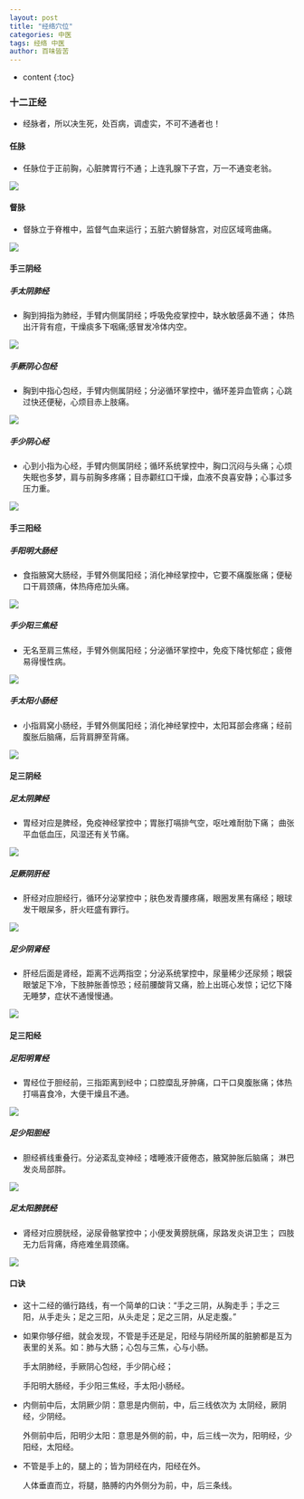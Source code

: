 ```yaml
---
layout: post
title: "经络穴位"
categories: 中医
tags: 经络 中医
author: 百味皆苦
---
```


* content
{:toc}
### 十二正经

- 经脉者，所以决生死，处百病，调虚实，不可不通者也！

#### 任脉

- 任脉位于正前胸，心脏脾胃行不通；上连乳腺下子宫，万一不通变老翁。

![](http://p3.pstatp.com/large/2ed500015ce6365631ef)

#### 督脉

- 督脉立于脊椎中，监督气血来运行；五脏六腑督脉宫，对应区域弯曲痛。

![](https://p1.pstatp.com/large/2eda0004e2134dfc578e)

#### 手三阴经

##### 手太阴肺经

- 胸到拇指为肺经，手臂内侧属阴经；呼吸免疫掌控中，缺水敏感鼻不通； 体热出汗背有痘，干燥痰多下咽痛;感冒发冷体内空。

![](http://p1.pstatp.com/large/2ed40004f6e6a9eb498b)

##### 手厥阴心包经

- 胸到中指心包经，手臂内侧属阴经；分泌循环掌控中，循环差异血管病；心跳过快还便秘，心烦目赤上肢痛。

![](http://p1.pstatp.com/large/2eda0004e2159280d7fb)

##### 手少阴心经

- 心到小指为心经，手臂内侧属阴经；循环系统掌控中，胸口沉闷与头痛；心烦失眠也多梦，肩与前胸多疼痛；目赤颧红口干燥，血液不良喜安静；心事过多压力重。

![](http://p1.pstatp.com/large/2ed500015ce7b31354dc)

#### 手三阳经

##### 手阳明大肠经

- 食指腋窝大肠经，手臂外侧属阳经；消化神经掌控中，它要不痛腹胀痛；便秘口干肩颈痛，体热痔疮加头痛。

![](http://p3.pstatp.com/large/2ed40004f6e52a6bddcc)

##### 手少阳三焦经

- 无名至肩三焦经，手臂外侧属阳经；分泌循环掌控中，免疫下降忧郁症；疲倦易得慢性病。

![](http://p3.pstatp.com/large/2ecf0002051f9523e0b8)

##### 手太阳小肠经

- 小指肩窝小肠经，手臂外侧属阳经；消化神经掌控中，太阳耳部会疼痛；经前腹胀后脑痛，后背肩胛至背痛。

![](http://p3.pstatp.com/large/2ed500015ce82c57737a)

#### 足三阴经

##### 足太阴脾经

- 胃经对应是脾经，免疫神经掌控中；胃胀打嗝排气空，呕吐难耐肋下痛； 曲张平血低血压，风湿还有关节痛。

![](http://p1.pstatp.com/large/2ecd0002064cb5b4f1ea)

##### 足厥阴肝经

- 肝经对应胆经行，循环分泌掌控中；肤色发青腰疼痛，眼圈发黑有痛经；眼球发干眼屎多，肝火旺盛有罪行。

![](http://p9.pstatp.com/large/2edc0004d4df138e5577)

##### 足少阴肾经

- 肝经后面是肾经，距离不远两指空；分泌系统掌控中，尿量稀少还尿频；眼袋眼皱足下冷，下肢肿胀善惊恐；经前腰酸背又痛，脸上出斑心发惊；记忆下降无睡梦，症状不通慢慢通。

![](http://p1.pstatp.com/large/2ed40004f6e7209c7c4e)

#### 足三阳经

##### 足阳明胃经

- 胃经位于胆经前，三指距离到经中；口腔糜乱牙肿痛，口干口臭腹胀痛；体热打嗝喜食冷，大便干燥且不通。

![](http://p3.pstatp.com/large/2edc0004d4e0ae5915e1)

##### 足少阳胆经

- 胆经裤线重叠行。分泌紊乱变神经；嗜睡液汗疲倦态，腋窝肿胀后脑痛； 淋巴发炎局部胖。

![](http://p1.pstatp.com/large/2ed500015ce5231f078d)

##### 足太阳膀胱经

- 肾经对应膀胱经，泌尿骨骼掌控中；小便发黄膀胱痛，尿路发炎讲卫生； 四肢无力后背痛，痔疮难坐肩颈痛。

![](http://p1.pstatp.com/large/2edc0004d4e132f9cad8)

#### 口诀

- 这十二经的循行路线，有一个简单的口诀：“手之三阴，从胸走手；手之三阳，从手走头；足之三阳，从头走足；足之三阴，从足走腹。”

- 如果你够仔细，就会发现，不管是手还是足，阳经与阴经所属的脏腑都是互为表里的关系。如：肺与大肠；心包与三焦，心与小肠。

  手太阴肺经，手厥阴心包经，手少阴心经；

  手阳明大肠经，手少阳三焦经，手太阳小肠经。

- 内侧前中后，太阴厥少阴：意思是内侧前，中，后三线依次为 太阴经，厥阴经，少阴经。

  外侧前中后，阳明少太阳：意思是外侧的前，中，后三线一次为，阳明经，少阳经，太阳经。

- 不管是手上的，腿上的；皆为阴经在内，阳经在外。

  人体垂直而立，将腿，胳膊的内外侧分为前，中，后三条线。

  ​